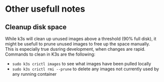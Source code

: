 # Other usefull notes
## Cleanup disk space
While k3s will clean up unused images above a threshold (90% full disk), it might be usefull to prune unused images to free up the space manually. This is especially true dusring development, when changes are rapid. Commands to clean in K3s are the following:
- `sudo k3s crictl images` to see what images have been pulled locally
- `sudo k3s crictl rmi --prune` to delete any images not currently used by any running container 